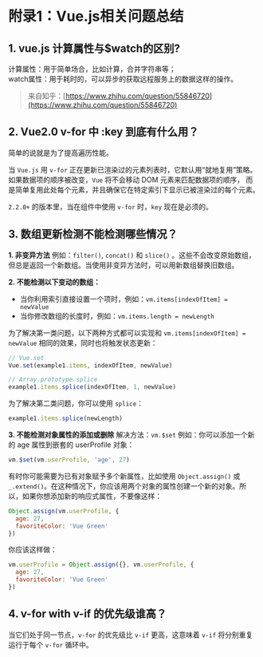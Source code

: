 # 附录1：Vue.js相关问题总结

## 1. vue.js 计算属性与$watch的区别?

计算属性：用于简单场合，比如计算，合并字符串等；  
watch属性：用于耗时的，可以异步的获取远程服务上的数据这样的操作。

> 来自知乎：[https://www.zhihu.com/question/55846720](https://www.zhihu.com/question/55846720)

## 2. Vue2.0 v-for 中 :key 到底有什么用？

简单的说就是为了提高遍历性能。

当 `Vue.js` 用 `v-for` 正在更新已渲染过的元素列表时，它默认用“就地复用”策略。如果数据项的顺序被改变，`Vue` 将不会移动 DOM 元素来匹配数据项的顺序， 而是简单复用此处每个元素，并且确保它在特定索引下显示已被渲染过的每个元素。

`2.2.0+` 的版本里，当在组件中使用 `v-for` 时，`key` 现在是必须的。

## 3. 数组更新检测不能检测哪些情况？

**1. 非变异方法**
例如：`filter()`, `concat()` 和 `slice()` 。这些不会改变原始数组，但总是返回一个新数组。当使用非变异方法时，可以用新数组替换旧数组。

**2. 不能检测以下变动的数组：**
* 当你利用索引直接设置一个项时，例如：`vm.items[indexOfItem] = newValue`
* 当你修改数组的长度时，例如：`vm.items.length = newLength`

为了解决第一类问题，以下两种方式都可以实现和 `vm.items[indexOfItem] = newValue` 相同的效果，同时也将触发状态更新：
```js
// Vue.set
Vue.set(example1.items, indexOfItem, newValue)

// Array.prototype.splice
example1.items.splice(indexOfItem, 1, newValue)
```

为了解决第二类问题，你可以使用 `splice`：
```js
example1.items.splice(newLength)
```

**3. 不能检测对象属性的添加或删除**
解决方法：`vm.$set`
例如：你可以添加一个新的 age 属性到嵌套的 userProfile 对象：
```js
vm.$set(vm.userProfile, 'age', 27)
```
有时你可能需要为已有对象赋予多个新属性，比如使用 `Object.assign()` 或 `_.extend()`。在这种情况下，你应该用两个对象的属性创建一个新的对象。所以，如果你想添加新的响应式属性，不要像这样：
```js
Object.assign(vm.userProfile, {
  age: 27,
  favoriteColor: 'Vue Green'
})
```
你应该这样做：
```js
vm.userProfile = Object.assign({}, vm.userProfile, {
  age: 27,
  favoriteColor: 'Vue Green'
})
```

## 4. v-for with v-if 的优先级谁高？
当它们处于同一节点，`v-for` 的优先级比 `v-if` 更高，这意味着 `v-if` 将分别重复运行于每个 `v-for` 循环中。







